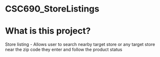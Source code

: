 # CSC690_StoreListings

# What is this project?

Store listing - Allows user to search nearby target store or any target store near the zip code they enter and follow the product status
